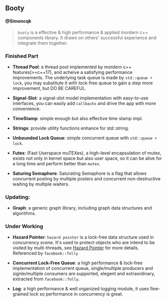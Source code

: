 ## Booty

#### @Simoncqk

> `booty` is a effective & high performance & applied mordern c++ components library. It draws on others' successful experience and integrate them together.


### Finished Part

- **Thread Pool**: a thread pool implemented by mordern c++ features(>=c++17), and acheive a satisfying performance improvements. The underlying task queue is made by `std::queue + lock`, you may substitute it with lock-free queue to gain a step more improvement, but DO BE CAREFUL.

- **Signal-Slot**: a signal-slot model implementation with easy-to-use interfaces, you can easily add `callbacks` and drive the app with more convenience.

- **TimeStamp**: simple enough but also effective time stamp impl.

- **Strings**: provide utility functions enhance for std::string.

- **Unbounded Lock Queue**: simple concurrent queue with `std::queue + lock`.

- **Futex**: (Fast Userspace muTEXes), a high-level encapsulation of mutex, exists not only in kernel space but also user space, so it can be alive for a long time and perform better than `mutex`.

- **Saturing Semaphore**: Saturating Semaphore is a flag that allows concurrent posting by multiple posters and concurrent non-destructive waiting by multiple waiters.

### Updating:

- **Graph**: a generic graph library, including graph data structures and algorithms.

### Under Working

- **Hazard Pointer**: `hazard pointer` is a lock-free data structure used in concurrency scene. It's used to protect objects who are intend to be visited by multi-threads, see [Hazard Pointer](http://www.drdobbs.com/lock-free-data-structures-with-hazard-po/184401890) for more details. Referenced by `facebook::folly`

- **Concurrent Lock-Free Queue**: a high performance & lock-free implementation of concurrent queue, single/multiple producers and signle/multiple consumers are supported, elegent and extraordinary, extracted from `facebook::folly`.

- **Log**: a high performance & well organized logging module, it uses fine-grained lock so performance in concurrency is great.
